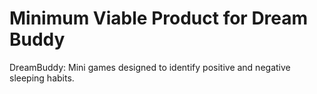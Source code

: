 # Minimum Viable Product for Dream Buddy
DreamBuddy: Mini games designed to identify positive and negative sleeping habits.

